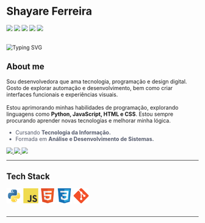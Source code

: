 <h1>Shayare Ferreira</h1>

<div>  
  <img src="https://img.shields.io/badge/Python-3776AB?style=for-the-badge&logo=python&logoColor=white"/>
  <img src="https://img.shields.io/badge/JavaScript-F7DF1E?style=for-the-badge&logo=javascript&logoColor=black"/>
  <img src="https://img.shields.io/badge/HTML5-E34F26?style=for-the-badge&logo=html5&logoColor=white"/>
  <img src="https://img.shields.io/badge/CSS3-1572B6?style=for-the-badge&logo=css3&logoColor=white"/>
  <img src="https://img.shields.io/badge/Git-fff?style=for-the-badge&logo=git"/>
</div>

<br>

![Typing SVG](https://readme-typing-svg.herokuapp.com?size=25&color=6F42C1&lines=Hello,+my+name+is+Shayare!;Always+learning!)

<!-- Sobre Mim -->
## About me

Sou desenvolvedora que ama tecnologia, programação e design digital. Gosto de explorar automação e desenvolvimento, bem como criar interfaces funcionais e experiências visuais.
<br><br>
Estou aprimorando minhas habilidades de programação, explorando linguagens como <b>Python, JavaScript, HTML e CSS</b>. Estou sempre procurando aprender novas tecnologias e melhorar minha lógica.

<ul style="color:#555B6D;">
  <li>Cursando <b>Tecnologia da Informação.</b></li>
  <li>Formada em <b>Análise e Desenvolvimento de Sistemas.</b></li>
</ul>

<p>
  <a href="https://www.linkedin.com/in/shayare-ferreira/?trk=opento_sprofile_topcard" target="_blank">
    <img src="https://img.shields.io/badge/LinkedIn-0077B5?style=for-the-badge&logo=linkedin&logoColor=white">
  </a>
  <a href="https://discord.com/channels/@me/1012463785266663526" target="_blank">
    <img src="https://img.shields.io/badge/Discord-5865F2?style=for-the-badge&logo=discord&logoColor=white">
  </a>
  <a href="mailto:shayare.r.ferr@gmail.com">
    <img src="https://img.shields.io/badge/Gmail-6f42c1?style=for-the-badge&logo=gmail&logoColor=white">
  </a>
</p>

---
## Tech Stack

<div display="flex">
  <img src="https://raw.githubusercontent.com/devicons/devicon/master/icons/python/python-original.svg" width="40px" title="Python"/>
  <img src="https://raw.githubusercontent.com/devicons/devicon/master/icons/javascript/javascript-original.svg" width="40px" title="JavaScript"/>
  <img src="https://raw.githubusercontent.com/devicons/devicon/master/icons/html5/html5-original.svg" width="40px" title="HTML5"/>
  <img src="https://raw.githubusercontent.com/devicons/devicon/master/icons/css3/css3-original.svg" width="40px" title="CSS3"/>
  <img src="https://raw.githubusercontent.com/devicons/devicon/master/icons/git/git-original.svg" width="40px" title="Git"/>
</div>

<br>

---
